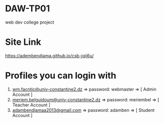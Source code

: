 # DAW-TP01

web dev college project

# Site Link

https://adembendjama.github.io/csb-jqij6u/

# Profiles you can login with

1. wm.facntic@univ-constantine2.dz => password: webmaster => [ Admin Account ]
2. meriem.belguidoum@univ-constantine2.dz => password: meriembel => [ Teacher Account ]
3. adambendjamaa2013@gmail.com => password: adamben => [ Student Account ]
